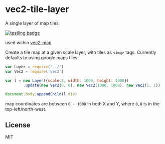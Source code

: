 # vec2-tile-layer

A single layer of map tiles.

[![testling badge](https://ci.testling.com/dominictarr/vec2-tile-layer.png)](https://ci.testling.com/dominictarr/vec2-tile-layer)

used within [vec2-map](https://github.com/dominictarr/vec2-map)

Create a tile map at a given scale layer, with tiles as `<img>` tags.
Currently defaults to using google maps tiles.

``` js
var Layer = require('../')
var Vec2 = require('vec2')

var l = new Layer({scale:2, width: 1000, height: 1000})
        .update(new Vec2(0, 0), new Vec2(1000, 1000), new Vec2(1, 1))

document.body.appendChild(l.div)
```
map coordinates are between `0 - 1000` in both X and Y,
where `0,0` is in the top-left/north-west.

## License

MIT

